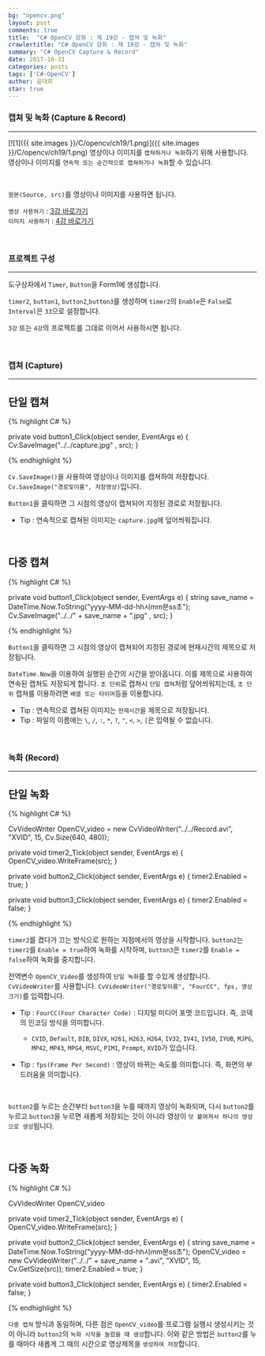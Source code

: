 ```yaml
---
bg: "opencv.png"
layout: post
comments: true
title:  "C# OpenCV 강좌 : 제 19강 - 캡쳐 및 녹화"
crawlertitle: "C# OpenCV 강좌 : 제 19강 - 캡쳐 및 녹화"
summary: "C# OpenCV Capture & Record"
date: 2017-10-31
categories: posts
tags: ['C#-OpenCV']
author: 윤대희
star: true
---
```


### 캡쳐 및 녹화 (Capture & Record) ###
----------
[![1]({{ site.images }}/C/opencv/ch19/1.png)]({{ site.images }}/C/opencv/ch19/1.png)
영상이나 이미지를 `캡쳐하거나 녹화`하기 위해 사용합니다. 영상이나 이미지를 `연속적 또는 순간적으로 캡쳐하거나 녹화`할 수 있습니다.

<br>

`원본(Source, src)`를 영상이나 이미지를 사용하면 됩니다.
<br>

`영상 사용하기` : [3강 바로가기][3강]
<br>
`이미지 사용하기` : [4강 바로가기][4강]

<br>

### 프로젝트 구성 ###
----------
도구상자에서 `Timer`, `Button`을 Form1에 생성합니다.

`timer2`, `button1`, `button2`,`button3`를 생성하며 `timer2`의 `Enable`은 `False`로 `Interval`은 `33`으로 설정합니다.


`3강` 또는 `4강`의 프로젝트를 그대로 이어서 사용하시면 됩니다.

<br>

### 캡쳐 (Capture) ###
----------

## 단일 캡쳐 ##

{% highlight C# %}

private void button1_Click(object sender, EventArgs e)
{
    Cv.SaveImage("../../capture.jpg" , src);
}

{% endhighlight %}

`Cv.SaveImage()`을 사용하여 영상이나 이미지를 캡쳐하여 저장합니다. `Cv.SaveImage("경로및이름", 저장영상)`입니다.


`Button1`을 클릭하면 그 시점의 영상이 캡쳐되어 지정된 경로로 저장됩니다.

* Tip : 연속적으로 캡쳐된 이미지는 `capture.jpg`에 덮어씌워집니다.

<br>

## 다중 캡쳐 ##

{% highlight C# %}

private void button1_Click(object sender, EventArgs e)
{
    string save_name = DateTime.Now.ToString("yyyy-MM-dd-hh시mm분ss초");  
    Cv.SaveImage("../../" + save_name + ".jpg" , src);
}

{% endhighlight %}

`Button1`을 클릭하면 그 시점의 영상이 캡쳐되어 지정된 경로에 현재시간의 제목으로 저장됩니다.


`DateTime.Now`을 이용하여 실행된 순간의 시간을 받아옵니다. 이를 제목으로 사용하여 연속된 캡쳐도 저장되게 합니다. `초 단위`로 캡쳐시 `단일 캡쳐`처럼 덮어씌워지는데, `초 단위` 캡쳐를 이용하려면 `배열 또는 타이머`등을 이용합니다.


* Tip : 연속적으로 캡쳐된 이미지는 `현재시간`을 제목으로 저장됩니다.
* Tip : 파일의 이름에는 `\`, `/`, `:`, `*`, `?`, `"`, `<`, `>`, `|`은 입력될 수 없습니다.

<br>

### 녹화 (Record) ###
----------

## 단일 녹화 ##

{% highlight C# %}

CvVideoWriter OpenCV_video = new CvVideoWriter("../../Record.avi", "XVID", 15, Cv.Size(640, 480));

private void timer2_Tick(object sender, EventArgs e)
{
    OpenCV_video.WriteFrame(src);
}

private void button2_Click(object sender, EventArgs e)
{
    timer2.Enabled = true;
}

private void button3_Click(object sender, EventArgs e)
{
    timer2.Enabled = false;
}

{% endhighlight %}

`timer2`를 켰다가 끄는 방식으로 원하는 지점에서의 영상을 시작합니다. `button2`는 `timer2`를 `Enable = true`하여 녹화를 시작하며, `button3`은 `timer2`를 `Enable = false`하여 녹화를 중지합니다.


전역변수 `OpenCV_Video`를 생성하여 `단일 녹화`를 할 수있게 생성합니다. `CvVideoWriter`를 사용합니다. `CvVideoWriter("경로및이름", "FourCC", fps, 영상크기)`를 입력합니다.

* Tip : `FourCC(Four Character Code)` : 디지털 미디어 포맷 코드입니다. 즉, 코덱의 인코딩 방식을 의미합니다.


    * `CVID`, `Default`, `DIB`, `DIVX`, `H261`, `H263`, `H264`, `IV32`, `IV41`, `IV50`, `IYUB`, `MJPG`, `MP42`, `MP43`, `MPG4`, `MSVC`, `PIM1`, `Prompt`, `XVID`가 있습니다.


* Tip : `fps(Frame Per Second)` : 영상이 바뀌는 속도를 의미합니다. 즉, 화면의 부드러움을 의미합니다.

<br>

`button2`를 누르는 순간부터 `button3`을 누를 때까지 영상이 녹화되며, 다시 `button2`를 누르고 `button3`을 누르면 새롭게 저장되는 것이 아니라 영상이 `덧 붙여져서 하나의 영상으로 생성`됩니다.

<br>

## 다중 녹화 ##

{% highlight C# %}

CvVideoWriter OpenCV_video

private void timer2_Tick(object sender, EventArgs e)
{
    OpenCV_video.WriteFrame(src);
}

private void button2_Click(object sender, EventArgs e)
{
    string save_name = DateTime.Now.ToString("yyyy-MM-dd-hh시mm분ss초");
    OpenCV_video = new CvVideoWriter("../../" + save_name + ".avi", "XVID", 15, Cv.GetSize(src));
    timer2.Enabled = true;
}

private void button3_Click(object sender, EventArgs e)
{
    timer2.Enabled = false;
}

{% endhighlight %}

`다중 캡쳐` 방식과 동일하며, 다른 점은 `OpenCV_video`를 프로그램 실행시 생성시키는 것이 아니라 `button2`의 `녹화 시작을 눌렀을 때 생성`합니다. 이와 같은 방법은 `button2`를 누를 때마다 새롭게 그 때의 시간으로 영상제목을 `생성하여 저장`합니다.

[3강]: https://076923.github.io/posts/C-opencv-3/
[4강]: https://076923.github.io/posts/C-opencv-4/

